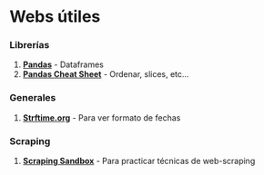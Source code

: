 # Webs útiles

### Librerías
1. **[Pandas](https://pandas.pydata.org/)** - Dataframes
  1. **[Pandas Cheat Sheet](https://pandas.pydata.org/Pandas_Cheat_Sheet.pdf)** - Ordenar, slices, etc...

### Generales
1. **[Strftime.org](https://strftime.org/)** - Para ver formato de fechas

### Scraping
1. **[Scraping Sandbox](https://toscrape.com/)** - Para practicar técnicas de web-scraping
